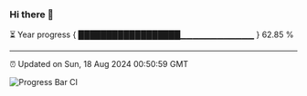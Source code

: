 ### Hi there 👋

⏳ Year progress { ██████████████████▁▁▁▁▁▁▁▁▁▁▁▁ } 62.85 %

---

⏰ Updated on Sun, 18 Aug 2024 00:50:59 GMT

![Progress Bar CI](https://github.com/code-lakshay/GitHub-Actions-Demo/workflows/Progress%20Bar%20CI/badge.svg)
